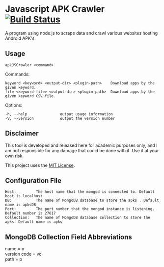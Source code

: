 # Javascript APK Crawler [![Build Status](https://travis-ci.org/jacksonchen/apkJSCrawler.svg?branch=master)](https://travis-ci.org/jacksonchen/apkJSCrawler)

A program using node.js to scrape data and crawl various websites hosting Android APK's.

## Usage

`apkJSCrawler <command>`


  Commands:

    keyword <keyword> <output-dir> <plugin-path>    Download apps by the given keyword.
    file <keyword-file> <output-dir> <plugin-path>  Download apps by the given keyword CSV file.

  Options:

    -h, --help               output usage information
    -V, --version            output the version number

## Disclaimer

This tool is developed and released here for academic purposes only, and I am not responsible for any damage that could be done with it. Use it at your own risk.

This project uses the [MIT License](https://github.com/jacksonchen/apkJSCrawler/blob/master/LICENSE.md).

## Configuration File

    Host:         The host name that the mongod is connected to. Default host is localhost
    DB:           The name of MongoDB database to store the apks . Default name is apksDB
    Port:         The port number that the mongod instance is listening. Default number is 27017
    Collection:   The name of MongoDB database collection to store the apks. Default name is apks

## MongoDB Collection Field Abbreviations

name = n
<br>
version code = vc
<br>
path = p
